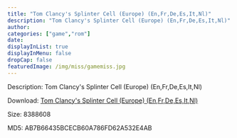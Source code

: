 ```yaml
---
title: "Tom Clancy's Splinter Cell (Europe) (En,Fr,De,Es,It,Nl)"
description: "Tom Clancy's Splinter Cell (Europe) (En,Fr,De,Es,It,Nl)"
author: 
categories: ["game","rom"]
date: 
displayInList: true
displayInMenu: false
dropCap: false
featuredImage: /img/miss/gamemiss.jpg
---
```


Description: Tom Clancy's Splinter Cell (Europe) (En,Fr,De,Es,It,Nl)

Download: <a style="text-decoration:underline;" href="https://mega.nz/#!zaxGXYAQ!dTfPJqTn6KD6-CC--tfw30X6lE4HgfPbYNAoa5d5s4I" target = "_blank" rel = "nofollow" > Tom Clancy's Splinter Cell (Europe) (En,Fr,De,Es,It,Nl)</a>

Size: 8388608

MD5: AB7B66435BCECB60A786FD62A532E4AB

